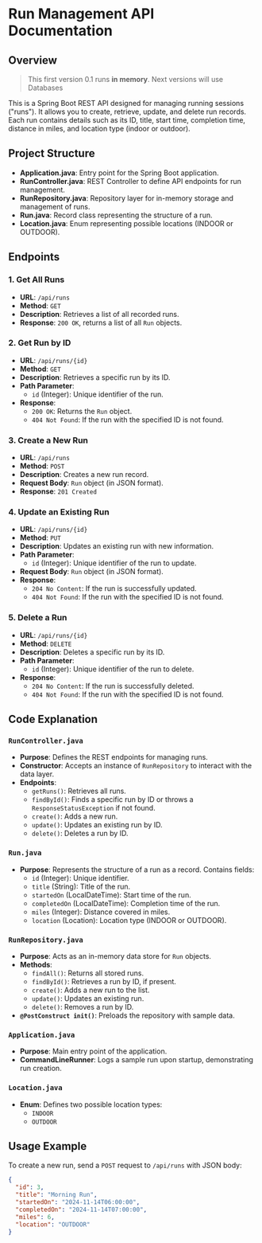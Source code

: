 # Run Management API Documentation

## Overview
> This first version 0.1 runs **in memory**. Next versions will use Databases

This is a Spring Boot REST API designed for managing running sessions ("runs"). It allows you to create, retrieve, update, and delete run records. Each run contains details such as its ID, title, start time, completion time, distance in miles, and location type (indoor or outdoor).

## Project Structure
- **Application.java**: Entry point for the Spring Boot application.
- **RunController.java**: REST Controller to define API endpoints for run management.
- **RunRepository.java**: Repository layer for in-memory storage and management of runs.
- **Run.java**: Record class representing the structure of a run.
- **Location.java**: Enum representing possible locations (INDOOR or OUTDOOR).

## Endpoints

### 1. Get All Runs
- **URL**: `/api/runs`
- **Method**: `GET`
- **Description**: Retrieves a list of all recorded runs.
- **Response**: `200 OK`, returns a list of all `Run` objects.

### 2. Get Run by ID
- **URL**: `/api/runs/{id}`
- **Method**: `GET`
- **Description**: Retrieves a specific run by its ID.
- **Path Parameter**:
    - `id` (Integer): Unique identifier of the run.
- **Response**:
    - `200 OK`: Returns the `Run` object.
    - `404 Not Found`: If the run with the specified ID is not found.

### 3. Create a New Run
- **URL**: `/api/runs`
- **Method**: `POST`
- **Description**: Creates a new run record.
- **Request Body**: `Run` object (in JSON format).
- **Response**: `201 Created`

### 4. Update an Existing Run
- **URL**: `/api/runs/{id}`
- **Method**: `PUT`
- **Description**: Updates an existing run with new information.
- **Path Parameter**:
    - `id` (Integer): Unique identifier of the run to update.
- **Request Body**: `Run` object (in JSON format).
- **Response**:
    - `204 No Content`: If the run is successfully updated.
    - `404 Not Found`: If the run with the specified ID is not found.

### 5. Delete a Run
- **URL**: `/api/runs/{id}`
- **Method**: `DELETE`
- **Description**: Deletes a specific run by its ID.
- **Path Parameter**:
    - `id` (Integer): Unique identifier of the run to delete.
- **Response**:
    - `204 No Content`: If the run is successfully deleted.
    - `404 Not Found`: If the run with the specified ID is not found.

## Code Explanation

### `RunController.java`
- **Purpose**: Defines the REST endpoints for managing runs.
- **Constructor**: Accepts an instance of `RunRepository` to interact with the data layer.
- **Endpoints**:
    - `getRuns()`: Retrieves all runs.
    - `findById()`: Finds a specific run by ID or throws a `ResponseStatusException` if not found.
    - `create()`: Adds a new run.
    - `update()`: Updates an existing run by ID.
    - `delete()`: Deletes a run by ID.

### `Run.java`
- **Purpose**: Represents the structure of a run as a record. Contains fields:
    - `id` (Integer): Unique identifier.
    - `title` (String): Title of the run.
    - `startedOn` (LocalDateTime): Start time of the run.
    - `completedOn` (LocalDateTime): Completion time of the run.
    - `miles` (Integer): Distance covered in miles.
    - `location` (Location): Location type (INDOOR or OUTDOOR).

### `RunRepository.java`
- **Purpose**: Acts as an in-memory data store for `Run` objects.
- **Methods**:
    - `findAll()`: Returns all stored runs.
    - `findById()`: Retrieves a run by ID, if present.
    - `create()`: Adds a new run to the list.
    - `update()`: Updates an existing run.
    - `delete()`: Removes a run by ID.
- **`@PostConstruct init()`**: Preloads the repository with sample data.

### `Application.java`
- **Purpose**: Main entry point of the application.
- **CommandLineRunner**: Logs a sample run upon startup, demonstrating run creation.

### `Location.java`
- **Enum**: Defines two possible location types:
    - `INDOOR`
    - `OUTDOOR`

## Usage Example

To create a new run, send a `POST` request to `/api/runs` with JSON body:
```json
{
  "id": 3,
  "title": "Morning Run",
  "startedOn": "2024-11-14T06:00:00",
  "completedOn": "2024-11-14T07:00:00",
  "miles": 6,
  "location": "OUTDOOR"
}